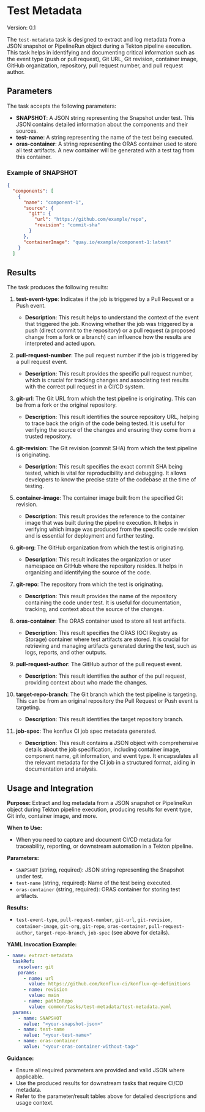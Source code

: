 # Test Metadata

Version: 0.1

The `test-metadata` task is designed to extract and log metadata from a JSON snapshot or PipelineRun object during a Tekton pipeline execution. This task helps in identifying and documenting critical information such as the event type (push or pull request), Git URL, Git revision, container image, GitHub organization, repository, pull request number, and pull request author.

## Parameters

The task accepts the following parameters:

- **SNAPSHOT**: A JSON string representing the Snapshot under test. This JSON contains detailed information about the components and their sources.
- **test-name**: A string representing the name of the test being executed.
- **oras-container**: A string representing the ORAS container used to store all test artifacts. A new container will be generated with a test tag from this container.

### Example of SNAPSHOT

```json
{
  "components": [
    {
      "name": "component-1",
      "source": {
        "git": {
          "url": "https://github.com/example/repo",
          "revision": "commit-sha"
        }
      },
      "containerImage": "quay.io/example/component-1:latest"
    }
  ]
```

## Results

The task produces the following results:

1. **test-event-type**: Indicates if the job is triggered by a Pull Request or a Push event.
    - **Description**: This result helps to understand the context of the event that triggered the job. Knowing whether the job was triggered by a push (direct commit to the repository) or a pull request (a proposed change from a fork or a branch) can influence how the results are interpreted and acted upon.

2. **pull-request-number**: The pull request number if the job is triggered by a pull request event.
    - **Description**: This result provides the specific pull request number, which is crucial for tracking changes and associating test results with the correct pull request in a CI/CD system.

3. **git-url**: The Git URL from which the test pipeline is originating. This can be from a fork or the original repository.
    - **Description**: This result identifies the source repository URL, helping to trace back the origin of the code being tested. It is useful for verifying the source of the changes and ensuring they come from a trusted repository.

4. **git-revision**: The Git revision (commit SHA) from which the test pipeline is originating.
    - **Description**: This result specifies the exact commit SHA being tested, which is vital for reproducibility and debugging. It allows developers to know the precise state of the codebase at the time of testing.

5. **container-image**: The container image built from the specified Git revision.
    - **Description**: This result provides the reference to the container image that was built during the pipeline execution. It helps in verifying which image was produced from the specific code revision and is essential for deployment and further testing.

6. **git-org**: The GitHub organization from which the test is originating.
    - **Description**: This result indicates the organization or user namespace on GitHub where the repository resides. It helps in organizing and identifying the source of the code.

7. **git-repo**: The repository from which the test is originating.
    - **Description**: This result provides the name of the repository containing the code under test. It is useful for documentation, tracking, and context about the source of the changes.

8. **oras-container**: The ORAS container used to store all test artifacts.
    - **Description**: This result specifies the ORAS (OCI Registry as Storage) container where test artifacts are stored. It is crucial for retrieving and managing artifacts generated during the test, such as logs, reports, and other outputs.

9. **pull-request-author**: The GitHub author of the pull request event.
    - **Description**: This result identifies the author of the pull request, providing context about who made the changes.

10. **target-repo-branch**: The Git branch which the test pipeline is targeting. This can be from an original repository the Pull Request or Push event is targeting.
    - **Description**: This result identifies the target repository branch.

11. **job-spec**: The konflux CI job spec metadata generated.
    - **Description**: This result contains a JSON object with comprehensive details about the job specification, including container image, component name, git information, and event type. It encapsulates all the relevant metadata for the CI job in a structured format, aiding in documentation and analysis.

## Usage and Integration

**Purpose:** Extract and log metadata from a JSON snapshot or PipelineRun object during Tekton pipeline execution, producing results for event type, Git info, container image, and more.

**When to Use:**
- When you need to capture and document CI/CD metadata for traceability, reporting, or downstream automation in a Tekton pipeline.

**Parameters:**
- `SNAPSHOT` (string, required): JSON string representing the Snapshot under test.
- `test-name` (string, required): Name of the test being executed.
- `oras-container` (string, required): ORAS container for storing test artifacts.

**Results:**
- `test-event-type`, `pull-request-number`, `git-url`, `git-revision`, `container-image`, `git-org`, `git-repo`, `oras-container`, `pull-request-author`, `target-repo-branch`, `job-spec` (see above for details).

**YAML Invocation Example:**
```yaml
- name: extract-metadata
  taskRef:
    resolver: git
    params:
      - name: url
        value: https://github.com/konflux-ci/konflux-qe-definitions
      - name: revision
        value: main
      - name: pathInRepo
        value: common/tasks/test-metadata/test-metadata.yaml
  params:
    - name: SNAPSHOT
      value: "<your-snapshot-json>"
    - name: test-name
      value: "<your-test-name>"
    - name: oras-container
      value: "<your-oras-container-without-tag>"
```

**Guidance:**
- Ensure all required parameters are provided and valid JSON where applicable.
- Use the produced results for downstream tasks that require CI/CD metadata.
- Refer to the parameter/result tables above for detailed descriptions and usage context.
